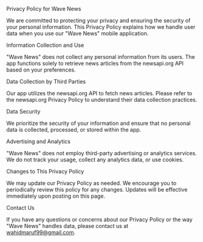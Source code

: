 Privacy Policy for Wave News

We are committed to protecting your privacy and ensuring the security of your personal information. This Privacy Policy explains how we handle user data when you use our "Wave News" mobile application.

Information Collection and Use

"Wave News" does not collect any personal information from its users. The app functions solely to retrieve news articles from the newsapi.org API based on your preferences.

Data Collection by Third Parties

Our app utilizes the newsapi.org API to fetch news articles. Please refer to the newsapi.org Privacy Policy to understand their data collection practices.

Data Security

We prioritize the security of your information and ensure that no personal data is collected, processed, or stored within the app.

Advertising and Analytics

"Wave News" does not employ third-party advertising or analytics services. We do not track your usage, collect any analytics data, or use cookies.

Changes to This Privacy Policy

We may update our Privacy Policy as needed. We encourage you to periodically review this policy for any changes. Updates will be effective immediately upon posting on this page.

Contact Us

If you have any questions or concerns about our Privacy Policy or the way "Wave News" handles data, please contact us at wahidmaruf99@gmail.com.
